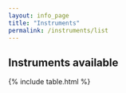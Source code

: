 ```yaml
---
layout: info_page
title: "Instruments"
permalink: /instruments/list
---
```


## Instruments available
{% include table.html %}